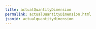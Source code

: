 ```yaml
---
title: actualQuantityDimension
permalink: actualQuantityDimension.html
jsonid: actualquantitydimension
---
```

